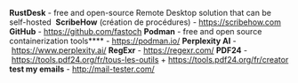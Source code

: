 **RustDesk** - free and open-source Remote Desktop solution that can be self-hosted 
**ScribeHow** (création de procédures) - https://scribehow.com
**GitHub** - <https://github.com/fastoch>
**Podman** - free and open source containerization tools**** - <https://podman.io/>
**Perplexity AI** - <https://www.perplexity.ai/>
**RegExr** - <https://regexr.com/>
**PDF24** - <https://tools.pdf24.org/fr/tous-les-outils> + <https://tools.pdf24.org/fr/creator>
**test my emails** - <http://mail-tester.com/>

